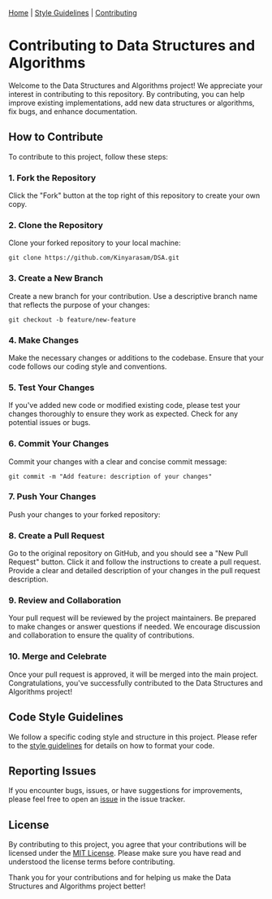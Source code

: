 <nav>
    <a href="README.md">Home</a> |
    <a href="STYLE_GUIDELINES.md">Style Guidelines</a> |
    <a href="CONTRIBUTING.md">Contributing</a>
</nav>

# Contributing to Data Structures and Algorithms

Welcome to the Data Structures and Algorithms project! We appreciate your interest in contributing to this repository. By contributing, you can help improve existing implementations, add new data structures or algorithms, fix bugs, and enhance documentation.

## How to Contribute
To contribute to this project, follow these steps:

### 1. Fork the Repository

Click the "Fork" button at the top right of this repository to create your own copy.

### 2. Clone the Repository

Clone your forked repository to your local machine:
~~~
git clone https://github.com/Kinyarasam/DSA.git
~~~

### 3. Create a New Branch

Create a new branch for your contribution. Use a descriptive branch name that reflects the purpose of your changes:
~~~
git checkout -b feature/new-feature
~~~

### 4. Make Changes

Make the necessary changes or additions to the codebase. Ensure that your code follows our coding style and conventions.

### 5. Test Your Changes

If you've added new code or modified existing code, please test your changes thoroughly to ensure they work as expected. Check for any potential issues or bugs.

### 6. Commit Your Changes

Commit your changes with a clear and concise commit message:
~~~
git commit -m "Add feature: description of your changes"
~~~

### 7. Push Your Changes

Push your changes to your forked repository:

### 8. Create a Pull Request

Go to the original repository on GitHub, and you should see a "New Pull Request" button. Click it and follow the instructions to create a pull request. Provide a clear and detailed description of your changes in the pull request description.

### 9. Review and Collaboration

Your pull request will be reviewed by the project maintainers. Be prepared to make changes or answer questions if needed. We encourage discussion and collaboration to ensure the quality of contributions.

### 10. Merge and Celebrate

Once your pull request is approved, it will be merged into the main project. Congratulations, you've successfully contributed to the Data Structures and Algorithms project!

## Code Style Guidelines
We follow a specific coding style and structure in this project. Please refer to the [style guidelines](./STYLE_GUIDELINES) for details on how to format your code.

## Reporting Issues
If you encounter bugs, issues, or have suggestions for improvements, please feel free to open an [issue](https://github.com/Kinyarasam/DSA/issues) in the issue tracker.

## License

By contributing to this project, you agree that your contributions will be licensed under the [MIT License](./LICENSE). Please make sure you have read and understood the license terms before contributing.

Thank you for your contributions and for helping us make the Data Structures and Algorithms project better!
